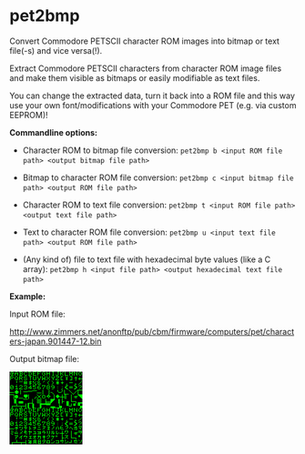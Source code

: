 # pet2bmp
Convert Commodore PETSCII character ROM images into bitmap or text file(-s) and
vice versa(!).

Extract Commodore PETSCII characters from character ROM image files and make
them visible as bitmaps or easily modifiable as text files.

You can change the extracted data, turn it back into a ROM file and this way use
your own font/modifications with your Commodore PET (e.g. via custom EEPROM)!

**Commandline options:**

- Character ROM to bitmap file conversion:
  `pet2bmp b <input ROM file path> <output bitmap file path>`

- Bitmap to character ROM file conversion:
  `pet2bmp c <input bitmap file path> <output ROM file path>`

- Character ROM to text file conversion:
  `pet2bmp t <input ROM file path> <output text file path>`

- Text to character ROM file conversion:
  `pet2bmp u <input text file path> <output ROM file path>`

- (Any kind of) file to text file with hexadecimal byte values (like a C array):
  `pet2bmp h <input file path> <output hexadecimal text file path>`

**Example:**

Input ROM file:

http://www.zimmers.net/anonftp/pub/cbm/firmware/computers/pet/characters-japan.901447-12.bin

Output bitmap file:

![Japanese ROM](./characters-japan_901447-12_bin.bmp)